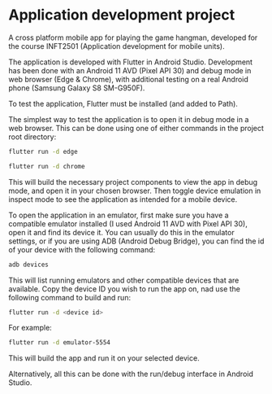 # Application development project

A cross platform mobile app for playing the game hangman, developed for the course INFT2501 (Application development for mobile units).


The application is developed with Flutter in Android Studio. Development has been done with an Android 11 AVD (Pixel API 30) and debug mode in  web browser (Edge & Chrome), with additional testing on a real Android phone (Samsung Galaxy S8 SM-G950F).

To test the application, Flutter must be installed (and added to Path).

The simplest way to test the application is to open it in debug mode in a web browser. This can be done using one of either commands in the project root directory:
```bash
flutter run -d edge
```
```bash
flutter run -d chrome
```
This will build the necessary project components to view the app in debug mode, and open it in your chosen browser. Then toggle device emulation in inspect mode to see the application as intended for a mobile device.

To open the application in an emulator, first make sure you have a compatible emulator installed (I used Android 11 AVD with Pixel API 30), open it and find its device it. You can usually do this in the emulator settings, or if you are using ADB (Android Debug Bridge), you can find the id of your device with the following command:
```bash
adb devices
```
This will list running emulators and other compatible devices that are available. Copy the device ID you wish to run the app on, nad use the following command to build and run:
```bash
flutter run -d <device id>
```
For example:
```bash
flutter run -d emulator-5554
```
This will build the app and run it on your selected device.

Alternatively, all this can be done with the run/debug interface in Android Studio.
